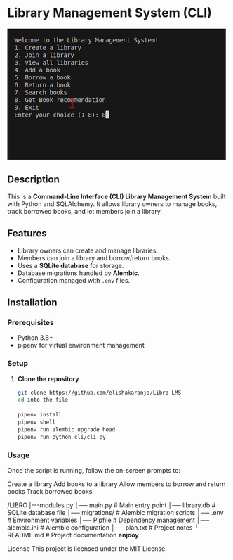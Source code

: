 # Library Management System (CLI)
![Demo](libro.gif)



## Description
This is a **Command-Line Interface (CLI) Library Management System** built with Python and SQLAlchemy. It allows library owners to manage books, track borrowed books, and let members join a library.

## Features
- Library owners can create and manage libraries.
- Members can join a library and borrow/return books.
- Uses a **SQLite database** for storage.
- Database migrations handled by **Alembic**.
- Configuration managed with `.env` files.

## Installation

### Prerequisites
- Python 3.8+
- pipenv for virtual environment management

### Setup
1. **Clone the repository**
   ```bash
   git clone https://github.com/elishakaranja/Libro-LMS
   cd into the file

   pipenv install 
   pipenv shell 
   pipenv run alembic upgrade head
   pipenv run python cli/cli.py

### Usage
Once the script is running, follow the on-screen prompts to:

Create a library
Add books to a library
Allow members to borrow and return books
Track borrowed books

/LIBRO
|---modules.py
│── main.py            # Main entry point
│── library.db         # SQLite database file
│── migrations/        # Alembic migration scripts
│── .env               # Environment variables
│── Pipfile            # Dependency management
│── alembic.ini        # Alembic configuration
│── plan.txt           # Project notes
└── README.md          # Project documentation
   **enjooy**

   
License
This project is licensed under the MIT License.
